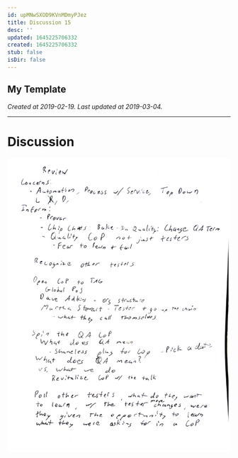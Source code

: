 ```yaml
---
id: upMNwSXOD9KVnMDmyPJez
title: Discussion 15
desc: ''
updated: 1645225706332
created: 1645225706332
stub: false
isDir: false
---
```

My Template
---

_Created at 2019-02-19._
_Last updated at 2019-03-04._




---

# Discussion


![RB 2019-02-1909.jpg](assets/RB-2019-02-1909.jpg)

